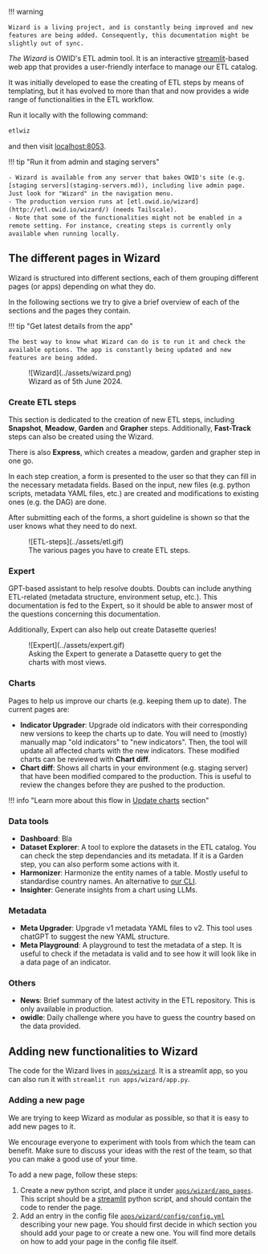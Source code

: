!!! warning

    Wizard is a living project, and is constantly being improved and new features are being added. Consequently, this documentation might be slightly out of sync.

_The Wizard_ is OWID's ETL admin tool. It is an interactive [streamlit](https://streamlit.io/)-based web app that provides a user-friendly interface to manage our ETL catalog.

It was initially developed to ease the creating of ETL steps by means of templating, but it has evolved to more than that and now provides a wide range of functionalities in the ETL workflow.

Run it locally with the following command:

```bash
etlwiz
```

and then visit [localhost:8053](localhost:8053).

!!! tip "Run it from admin and staging servers"

    - Wizard is available from any server that bakes OWID's site (e.g. [staging servers](staging-servers.md)), including live admin page. Just look for "Wizard" in the navigation menu.
    - The production version runs at [etl.owid.io/wizard](http://etl.owid.io/wizard/) (needs Tailscale).
    - Note that some of the functionalities might not be enabled in a remote setting. For instance, creating steps is currently only available when running locally.

<!--
!!! tip "Use [different environments](environment.md)"

    If your Wizard session interacts with Grapher database (e.g. submit chart revisions), you can use `ENV_FILE` to connect to the appropriate server:

    ```
    ENV_FILE=.env.name etlwiz
    ``` -->

## The different pages in Wizard

Wizard is structured into different sections, each of them grouping different pages (or apps) depending on what they do.

In the following sections we try to give a brief overview of each of the sections and the pages they contain.

!!! tip "Get latest details from the app"

    The best way to know what Wizard can do is to run it and check the available options. The app is constantly being updated and new features are being added.

<figure markdown="span">
  ![Wizard](../assets/wizard.png)
  <figcaption>Wizard as of 5th June 2024.</figcaption>
</figure>

### Create ETL steps

This section is dedicated to the creation of new ETL steps, including **Snapshot**, **Meadow**, **Garden** and **Grapher** steps. Additionally, **Fast-Track** steps can also be created using the Wizard.

There is also **Express**, which creates a meadow, garden and grapher step in one go.

In each step creation, a form is presented to the user so that they can fill in the necessary metadata fields. Based on the input, new files (e.g. python scripts, metadata YAML files, etc.) are created and modifications to existing ones (e.g. the DAG) are done.

After submitting each of the forms, a short guideline is shown so that the user knows what they need to do next.

<figure markdown="span">
  ![ETL-steps](../assets/etl.gif)
  <figcaption>The various pages you have to create ETL steps.</figcaption>
</figure>

### Expert

GPT-based assistant to help resolve doubts. Doubts can include anything ETL-related (metadata structure, environment setup, etc.). This documentation is fed to the Expert, so it should be able to answer most of the questions concerning this documentation.

Additionally, Expert can also help out create Datasette queries!

<figure markdown="span">
  ![Expert](../assets/expert.gif)
  <figcaption>Asking the Expert to generate a Datasette query to get the charts with most views.</figcaption>
</figure>

### Charts

Pages to help us improve our charts (e.g. keeping them up to date). The current pages are:

- **Indicator Upgrader**: Upgrade old indicators with their corresponding new versions to keep the charts up to date. You will need to (mostly) manually map "old indicators" to "new indicators". Then, the tool will update all affected charts with the new indicators. These modified charts can be reviewed with **Chart diff**.
- **Chart diff**: Shows all charts in your environment (e.g. staging server) that have been modified compared to the production. This is useful to review the changes before they are pushed to the production.

!!! info "Learn more about this flow in [Update charts](data-work/update-charts.md) section"

### Data tools

- **Dashboard**: Bla
- **Dataset Explorer**: A tool to explore the datasets in the ETL catalog. You can check the step dependancies and its metadata. If it is a Garden step, you can also perform some actions with it.
- **Harmonizer**: Harmonize the entity names of a table. Mostly useful to standardise country names. An alternative to [our CLI](../etl-cli/#etl-harmonize).
- **Insighter**: Generate insights from a chart using LLMs.

### Metadata

- **Meta Upgrader**: Upgrade v1 metadata YAML files to v2. This tool uses chatGPT to suggest the new YAML structure.
- **Meta Playground**: A playground to test the metadata of a step. It is useful to check if the metadata is valid and to see how it will look like in a data page of an indicator.

### Others

- **News**: Brief summary of the latest activity in the ETL repository. This is only available in production.
- **owidle**: Daily challenge where you have to guess the country based on the data provided.

## Adding new functionalities to Wizard

The code for the Wizard lives in [`apps/wizard`](https://github.com/owid/etl/tree/master/apps/wizard). It is a streamlit app, so you can also run it with `streamlit run apps/wizard/app.py`.

### Adding a new page

We are trying to keep Wizard as modular as possible, so that it is easy to add new pages to it.

We encourage everyone to experiment with tools from which the team can benefit. Make sure to discuss your ideas with the rest of the team, so that you can make a good use of your time.

To add a new page, follow these steps:

1. Create a new python script, and place it under [`apps/wizard/app_pages`](https://github.com/owid/etl/tree/master/apps/wizard/app_pages). This script should be a [streamlit](https://streamlit.io/) python script, and should contain the code to render the page.
2. Add an entry in the config file [`apps/wizard/config/config.yml`](https://github.com/owid/etl/blob/master/apps/wizard/config/config.yml) describing your new page. You should first decide in which section you should add your page to or create a new one. You will find more details on how to add your page in the config file itself.
